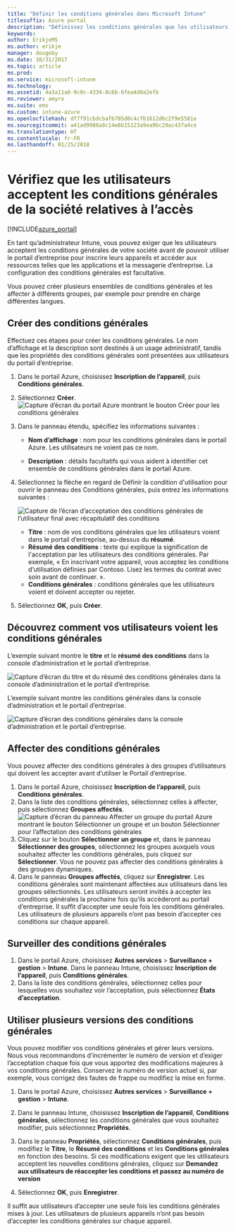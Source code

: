 ```yaml
---
title: "Définir les conditions générales dans Microsoft Intune"
titlesuffix: Azure portal
description: "Définissez les conditions générales que les utilisateurs voient dans le Portail d’entreprise pour Intune. "
keywords: 
author: ErikjeMS
ms.author: erikje
manager: dougeby
ms.date: 10/31/2017
ms.topic: article
ms.prod: 
ms.service: microsoft-intune
ms.technology: 
ms.assetid: 4a3a11a8-9c0c-4334-8c6b-6fea4d0a2efb
ms.reviewer: amyro
ms.suite: ems
ms.custom: intune-azure
ms.openlocfilehash: df7f91cbdcbafb785d0c4cfb1612d6c2f9e5581e
ms.sourcegitcommit: a41ad9988a8c14e6b15123a9ea9bc29ac437a4ce
ms.translationtype: HT
ms.contentlocale: fr-FR
ms.lasthandoff: 01/25/2018
---
```

# <a name="ensure-users-accept-company-terms-for-access"></a>Vérifiez que les utilisateurs acceptent les conditions générales de la société relatives à l’accès

[!INCLUDE[azure_portal](./includes/azure_portal.md)]

En tant qu’administrateur Intune, vous pouvez exiger que les utilisateurs acceptent les conditions générales de votre société avant de pouvoir utiliser le portail d’entreprise pour inscrire leurs appareils et accéder aux ressources telles que les applications et la messagerie d’entreprise. La configuration des conditions générales est facultative.

Vous pouvez créer plusieurs ensembles de conditions générales et les affecter à différents groupes, par exemple pour prendre en charge différentes langues.

## <a name="create-terms-and-conditions"></a>Créer des conditions générales
Effectuez ces étapes pour créer les conditions générales. Le nom d’affichage et la description sont destinés à un usage administratif, tandis que les propriétés des conditions générales sont présentées aux utilisateurs du portail d’entreprise.

1. Dans le portail Azure, choisissez **Inscription de l’appareil**, puis **Conditions générales**.
2. Sélectionnez **Créer**.
![Capture d’écran du portail Azure montrant le bouton Créer pour les conditions générales](media/terms-create-terms.png)
3. Dans le panneau étendu, spécifiez les informations suivantes :

   - **Nom d’affichage** : nom pour les conditions générales dans le portail Azure. Les utilisateurs ne voient pas ce nom.

   - **Description** : détails facultatifs qui vous aident à identifier cet ensemble de conditions générales dans le portail Azure.

4. Sélectionnez la flèche en regard de Définir la condition d'utilisation pour ouvrir le panneau des Conditions générales, puis entrez les informations suivantes :

   ![Capture de l’écran d’acceptation des conditions générales de l’utilisateur final avec récapitulatif des conditions](./media/terms-summary-create.png)

   - **Titre** : nom de vos conditions générales que les utilisateurs voient dans le portail d’entreprise, au-dessus du **résumé**.
   - **Résumé des conditions** : texte qui explique la signification de l'acceptation par les utilisateurs des conditions générales. Par exemple, « En inscrivant votre appareil, vous acceptez les conditions d’utilisation définies par Contoso. Lisez les termes du contrat avec soin avant de continuer. ».
   - **Conditions générales** : conditions générales que les utilisateurs voient et doivent accepter ou rejeter.

5. Sélectionnez **OK**, puis **Créer**.

## <a name="see-how-terms-are-displayed-to-your-users"></a>Découvrez comment vos utilisateurs voient les conditions générales
L’exemple suivant montre le **titre** et le **résumé des conditions** dans la console d’administration et le portail d’entreprise.

![Capture d’écran du titre et du résumé des conditions générales dans la console d’administration et le portail d’entreprise.](./media/terms-summary-terms.png)

L’exemple suivant montre les conditions générales dans la console d’administration et le portail d’entreprise.

![Capture d’écran des conditions générales dans la console d’administration et le portail d’entreprise.](./media/terms-properties-terms.png)

## <a name="assign-terms-and-conditions"></a>Affecter des conditions générales

Vous pouvez affecter des conditions générales à des groupes d’utilisateurs qui doivent les accepter avant d’utiliser le Portail d’entreprise.

1. Dans le portail Azure, choisissez **Inscription de l’appareil**, puis **Conditions générales**.
2. Dans la liste des conditions générales, sélectionnez celles à affecter, puis sélectionnez **Groupes affectés**.
![Capture d’écran du panneau Affecter un groupe du portail Azure montrant le bouton Sélectionner un groupe et un bouton Sélectionner pour l’affectation des conditions générales](media/terms-assign-groups.png)
3. Cliquez sur le bouton **Sélectionner un groupe** et, dans le panneau **Sélectionner des groupes**, sélectionnez les groupes auxquels vous souhaitez affecter les conditions générales, puis cliquez sur **Sélectionner**. Vous ne pouvez pas affecter des conditions générales à des groupes dynamiques.
4. Dans le panneau **Groupes affectés**, cliquez sur **Enregistrer**.  Les conditions générales sont maintenant affectées aux utilisateurs dans les groupes sélectionnés. Les utilisateurs seront invités à accepter les conditions générales la prochaine fois qu’ils accèderont au portail d’entreprise. Il suffit d’accepter une seule fois les conditions générales. Les utilisateurs de plusieurs appareils n’ont pas besoin d’accepter ces conditions sur chaque appareil.


## <a name="monitor-terms-and-conditions"></a>Surveiller des conditions générales

1. Dans le portail Azure, choisissez **Autres services** > **Surveillance + gestion** > **Intune**. Dans le panneau Intune, choisissez **Inscription de l’appareil**, puis **Conditions générales**.
2. Dans la liste des conditions générales, sélectionnez celles pour lesquelles vous souhaitez voir l’acceptation, puis sélectionnez **États d’acceptation**.

## <a name="work-with-multiple-versions-of-terms-and-conditions"></a>Utiliser plusieurs versions des conditions générales
Vous pouvez modifier vos conditions générales et gérer leurs versions. Nous vous recommandons d’incrémenter le numéro de version et d’exiger l’acceptation chaque fois que vous apportez des modifications majeures à vos conditions générales. Conservez le numéro de version actuel si, par exemple, vous corrigez des fautes de frappe ou modifiez la mise en forme.

1. Dans le portail Azure, choisissez **Autres services** > **Surveillance + gestion** > **Intune**.

2. Dans le panneau Intune, choisissez **Inscription de l’appareil**, **Conditions générales**, sélectionnez les conditions générales que vous souhaitez modifier, puis sélectionnez **Propriétés**.

4. Dans le panneau **Propriétés**, sélectionnez **Conditions générales**, puis modifiez le **Titre**, le **Résumé des conditions** et les **Conditions générales** en fonction des besoins. Si ces modifications exigent que les utilisateurs acceptent les nouvelles conditions générales, cliquez sur **Demandez aux utilisateurs de réaccepter les conditions et passez au numéro de version**

4.  Sélectionnez **OK**, puis **Enregistrer**.

Il suffit aux utilisateurs d’accepter une seule fois les conditions générales mises à jour. Les utilisateurs de plusieurs appareils n’ont pas besoin d’accepter les conditions générales sur chaque appareil.
